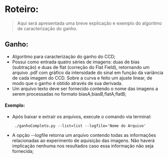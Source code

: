 # Roteiro:
> Aqui será apresentada uma breve explicação e exemplo do algoritmo de caracterização do ganho.

## Ganho:
  - Algoritmo para caracterização do ganho do CCD;
  - Possui como entrada quatro séries de imagens: duas de bias (subtração) e duas de flat (correção do Flat Field), retornando um arquivo .pdf com gráfico da intensidade do sinal em função da variância
de cada imagem do CCD. Sobre a curva e feito um ajuste linear, de modo que o ganho é obtido através de sua derivada.
  - Um arquivo texto deve ser fornecido contendo o nome das imagens a serem processadas no formato biasA,biasB,flatA,flatB;

#### Exemplo:
  - Após baixar e extrair os arquivos, execute o comando via terminal:
  
         ./ganhoCompleto.py --list=list --logfile='Nome do Arquivo'
      
   - A opção --logfile retorna um arquivo contendo todas as informações relacionadas ao experimento 
de aquisição das imagens. Não haverá implicação nenhuma nos resultados caso essa informação não seja fornecida;


  
